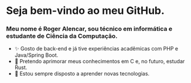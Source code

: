 # Seja bem-vindo ao meu GitHub.
### Meu nome é Roger Alencar, sou técnico em informática e estudante de Ciência da Computação.
- ✨ Gosto de back-end e já tive experiências acadêmicas com PHP e Java/Spring Boot.
- 🌟 Pretendo aprimorar meus conhecimentos em C e, no futuro, estudar Rust.
- 🎈 Estou sempre disposto a aprender novas tecnologias.
